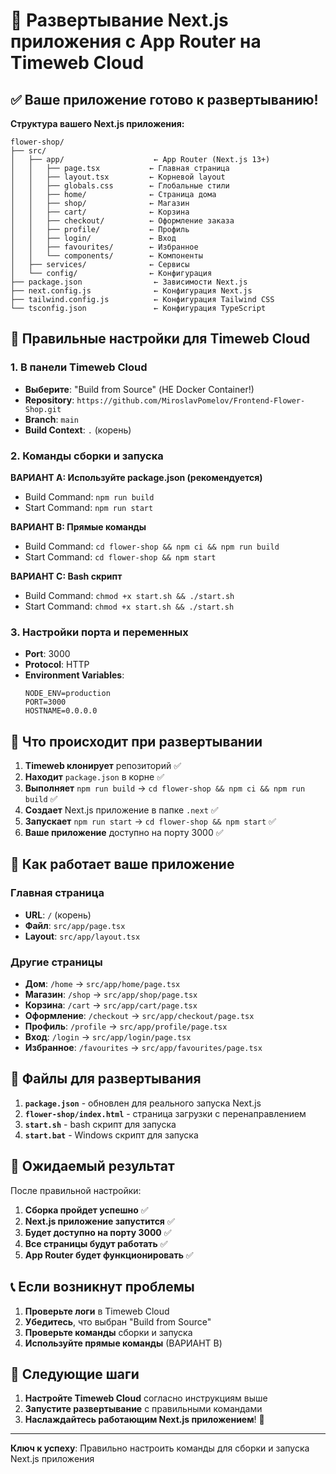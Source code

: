 # 🚀 Развертывание Next.js приложения с App Router на Timeweb Cloud

## ✅ Ваше приложение готово к развертыванию!

**Структура вашего Next.js приложения:**
```
flower-shop/
├── src/
│   ├── app/                    ← App Router (Next.js 13+)
│   │   ├── page.tsx           ← Главная страница
│   │   ├── layout.tsx         ← Корневой layout
│   │   ├── globals.css        ← Глобальные стили
│   │   ├── home/              ← Страница дома
│   │   ├── shop/              ← Магазин
│   │   ├── cart/              ← Корзина
│   │   ├── checkout/          ← Оформление заказа
│   │   ├── profile/           ← Профиль
│   │   ├── login/             ← Вход
│   │   ├── favourites/        ← Избранное
│   │   └── components/        ← Компоненты
│   ├── services/              ← Сервисы
│   └── config/                ← Конфигурация
├── package.json                ← Зависимости Next.js
├── next.config.js              ← Конфигурация Next.js
├── tailwind.config.js          ← Конфигурация Tailwind CSS
└── tsconfig.json               ← Конфигурация TypeScript
```

## 🔧 Правильные настройки для Timeweb Cloud

### 1. В панели Timeweb Cloud
- **Выберите**: "Build from Source" (НЕ Docker Container!)
- **Repository**: `https://github.com/MiroslavPomelov/Frontend-Flower-Shop.git`
- **Branch**: `main`
- **Build Context**: `.` (корень)

### 2. Команды сборки и запуска

**ВАРИАНТ A: Используйте package.json (рекомендуется)**
- Build Command: `npm run build`
- Start Command: `npm run start`

**ВАРИАНТ B: Прямые команды**
- Build Command: `cd flower-shop && npm ci && npm run build`
- Start Command: `cd flower-shop && npm start`

**ВАРИАНТ C: Bash скрипт**
- Build Command: `chmod +x start.sh && ./start.sh`
- Start Command: `chmod +x start.sh && ./start.sh`

### 3. Настройки порта и переменных
- **Port**: 3000
- **Protocol**: HTTP
- **Environment Variables**:
  ```
  NODE_ENV=production
  PORT=3000
  HOSTNAME=0.0.0.0
  ```

## 🎯 Что происходит при развертывании

1. **Timeweb клонирует** репозиторий ✅
2. **Находит** `package.json` в корне ✅
3. **Выполняет** `npm run build` → `cd flower-shop && npm ci && npm run build` ✅
4. **Создает** Next.js приложение в папке `.next` ✅
5. **Запускает** `npm run start` → `cd flower-shop && npm start` ✅
6. **Ваше приложение** доступно на порту 3000 ✅

## 🚀 Как работает ваше приложение

### Главная страница
- **URL**: `/` (корень)
- **Файл**: `src/app/page.tsx`
- **Layout**: `src/app/layout.tsx`

### Другие страницы
- **Дом**: `/home` → `src/app/home/page.tsx`
- **Магазин**: `/shop` → `src/app/shop/page.tsx`
- **Корзина**: `/cart` → `src/app/cart/page.tsx`
- **Оформление**: `/checkout` → `src/app/checkout/page.tsx`
- **Профиль**: `/profile` → `src/app/profile/page.tsx`
- **Вход**: `/login` → `src/app/login/page.tsx`
- **Избранное**: `/favourites` → `src/app/favourites/page.tsx`

## 📁 Файлы для развертывания

1. **`package.json`** - обновлен для реального запуска Next.js
2. **`flower-shop/index.html`** - страница загрузки с перенаправлением
3. **`start.sh`** - bash скрипт для запуска
4. **`start.bat`** - Windows скрипт для запуска

## 🎉 Ожидаемый результат

После правильной настройки:
1. **Сборка пройдет успешно** ✅
2. **Next.js приложение запустится** ✅
3. **Будет доступно на порту 3000** ✅
4. **Все страницы будут работать** ✅
5. **App Router будет функционировать** ✅

## 📞 Если возникнут проблемы

1. **Проверьте логи** в Timeweb Cloud
2. **Убедитесь**, что выбран "Build from Source"
3. **Проверьте команды** сборки и запуска
4. **Используйте прямые команды** (ВАРИАНТ B)

## 🚀 Следующие шаги

1. **Настройте Timeweb Cloud** согласно инструкциям выше
2. **Запустите развертывание** с правильными командами
3. **Наслаждайтесь работающим Next.js приложением**! 🎉

---

**Ключ к успеху**: Правильно настроить команды для сборки и запуска Next.js приложения
